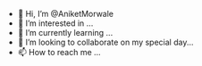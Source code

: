 - 👋 Hi, I’m @AniketMorwale
- 👀 I’m interested in ...
- 🌱 I’m currently learning ...
- 💞️ I’m looking to collaborate on my special day...
- 📫 How to reach me ...

<!---
AniketMorwale/AniketMorwale is a ✨ special ✨ repository because its `README.md` (this file) appears on your GitHub profile.
You can click the Preview link to take a look at your changes.
--->
